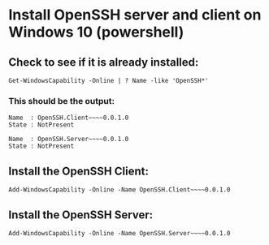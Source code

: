 # Install OpenSSH server and client on Windows 10 (powershell)

## Check to see if it is already installed:
``` 
Get-WindowsCapability -Online | ? Name -like 'OpenSSH*' 
```
### This should be the output:
```
Name  : OpenSSH.Client~~~~0.0.1.0
State : NotPresent

Name  : OpenSSH.Server~~~~0.0.1.0
State : NotPresent
```

## Install the OpenSSH Client:
```
Add-WindowsCapability -Online -Name OpenSSH.Client~~~~0.0.1.0
```
## Install the OpenSSH Server:
```
Add-WindowsCapability -Online -Name OpenSSH.Server~~~~0.0.1.0
```